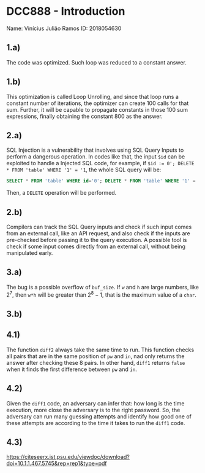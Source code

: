 # DCC888 - Introduction

Name: Vinícius Julião Ramos
ID: 2018054630

## 1.a)
The code was optimized.
Such loop was reduced to a constant answer.

## 1.b)
This optimization is called Loop Unrolling, and since that loop
runs a constant number of iterations, the optimizer can create
100 calls for that sum.
Further, it will be capable to propagate constants in those 100 sum
expressions, finally obtaining the constant 800 as the answer.

## 2.a)
SQL Injection is a vulnerability that involves using SQL Query Inputs to
perform a dangerous operation.
In codes like that, the input `$id` can be exploited to handle a Injected SQL
code, for example, if `$id := 0'; DELETE * FROM 'table' WHERE '1' = '1`, the
whole SQL query will be:

```SQL
SELECT * FROM 'table' WHERE id='0'; DELETE * FROM 'table' WHERE '1' = '1'
```
Then, a `DELETE` operation will be performed.

## 2.b)
Compilers can track the SQL Query inputs and check if such input comes
from an external call, like an API request, and also check if the
inputs are pre-checked before passing it to the query execution.
A possible tool is check if some input comes directly from an external
call, without being manipulated early.

## 3.a)
The bug is a possible overflow of `buf_size`.
If `w` and `h` are large numbers, like $2^7$, then `w*h` will be greater than
$2^8 -1$, that is the maximum value of a `char`.

## 3.b)

## 4.1)
The function `diff2` always take the same time to run.
This function checks all pairs that are in the same position
of `pw` and `in`, nad only returns the answer after checking these
8 pairs.
In other hand, `diff1` returns `false` when it finds the first difference
between `pw` and `in`.

## 4.2)
Given the `diff1` code, an adversary can infer that: how long is the time
execution, more close the adversary is to the right password.
So, the adversary can run many guessing attempts and identify how good one of
these attempts are according to the time it takes to run the `diff1` code.

## 4.3)
<!-- TODO: Read the paper and answer:
Again, compilers can be used to prove that the implementation of an algorithm
is - or is not - isochronous [3]. Provide a general idea on how this can be
accomplished.-->
https://citeseerx.ist.psu.edu/viewdoc/download?doi=10.1.1.467.5745&rep=rep1&type=pdf
